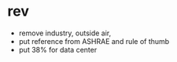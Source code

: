 # rev 
- remove industry, outside air,
- put reference from ASHRAE and rule of thumb
- put 38% for data center